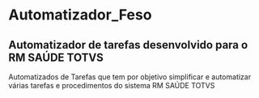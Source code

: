 # Automatizador_Feso
<h2>Automatizador de tarefas desenvolvido para o RM SAÚDE TOTVS</h2>
Automatizados de Tarefas que tem por objetivo simplificar e automatizar várias tarefas e procedimentos do sistema RM SAÚDE TOTVS
